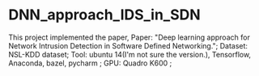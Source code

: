 # DNN_approach_IDS_in_SDN

This project implemented the paper, 
Paper: "Deep learning approach for Network Intrusion Detection in Software Defined Networking."; 
Dataset: NSL-KDD dataset;
Tool: ubuntu 14(I'm not sure the version.), Tensorflow, Anaconda, bazel, pycharm ;
GPU: Quadro K600 ;

